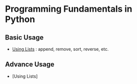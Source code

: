 # Programming Fundamentals in Python

## Basic Usage
- [Using Lists](https://github.com/reumng120/Python_basic/tree/main/lists_function) : append, remove, sort, reverse, etc.



## Advance Usage
- [Using Lists]

